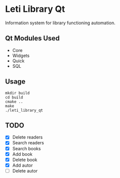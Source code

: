 # Leti Library Qt
Information system for library functioning automation.

Qt Modules Used
-----

* Core
* Widgets
* Quick
* SQL

Usage
-----

```
mkdir build
cd build
cmake ..
make 
./leti_library_qt
```
TODO
-----

- [x] Delete readers
- [x] Search readers
- [x] Search books
- [x] Add book
- [x] Delete book
- [x] Add autor
- [ ] Delete autor
